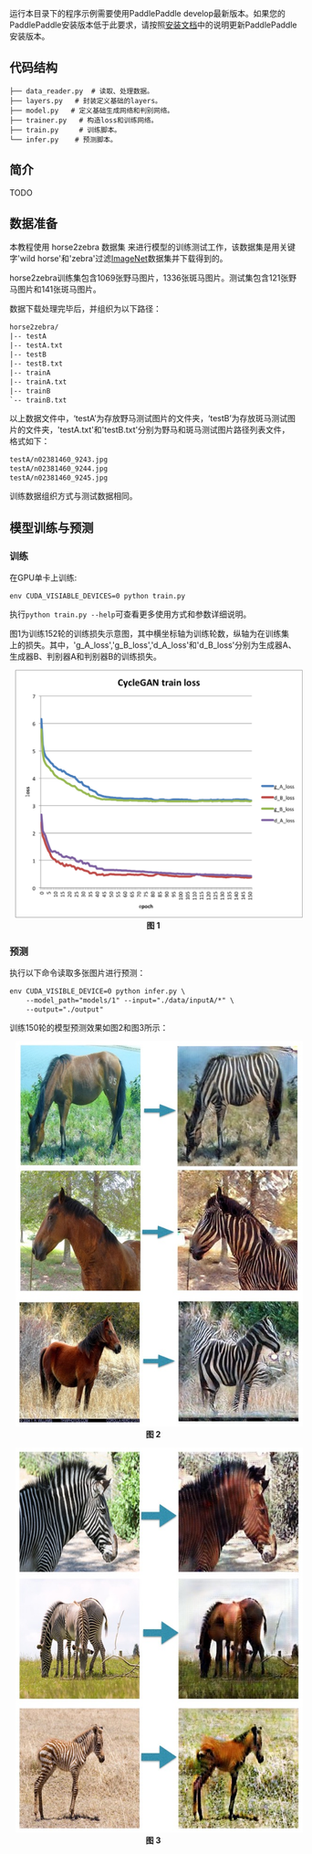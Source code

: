 ﻿

运行本目录下的程序示例需要使用PaddlePaddle develop最新版本。如果您的PaddlePaddle安装版本低于此要求，请按照[安装文档](http://www.paddlepaddle.org/docs/develop/documentation/zh/build_and_install/pip_install_cn.html)中的说明更新PaddlePaddle安装版本。

## 代码结构
```
├── data_reader.py  # 读取、处理数据。
├── layers.py   # 封装定义基础的layers。
├── model.py   # 定义基础生成网络和判别网络。
├── trainer.py   # 构造loss和训练网络。
├── train.py     # 训练脚本。
└── infer.py    # 预测脚本。
```

## 简介
TODO

## 数据准备

本教程使用 horse2zebra 数据集 来进行模型的训练测试工作，该数据集是用关键字'wild horse'和'zebra'过滤[ImageNet](http://www.image-net.org/)数据集并下载得到的。

horse2zebra训练集包含1069张野马图片，1336张斑马图片。测试集包含121张野马图片和141张斑马图片。

数据下载处理完毕后，并组织为以下路径：

```
horse2zebra/
|-- testA
|-- testA.txt
|-- testB
|-- testB.txt
|-- trainA
|-- trainA.txt
|-- trainB
`-- trainB.txt
```

以上数据文件中，‘testA’为存放野马测试图片的文件夹，‘testB’为存放斑马测试图片的文件夹，'testA.txt'和'testB.txt'分别为野马和斑马测试图片路径列表文件，格式如下：

```
testA/n02381460_9243.jpg
testA/n02381460_9244.jpg
testA/n02381460_9245.jpg
```

训练数据组织方式与测试数据相同。


## 模型训练与预测

### 训练

在GPU单卡上训练:

```
env CUDA_VISIABLE_DEVICES=0 python train.py
```

执行`python train.py --help`可查看更多使用方式和参数详细说明。

图1为训练152轮的训练损失示意图，其中横坐标轴为训练轮数，纵轴为在训练集上的损失。其中，'g_A_loss','g_B_loss','d_A_loss'和'd_B_loss'分别为生成器A、生成器B、判别器A和判别器B的训练损失。

<p align="center">
<img src="images/cycleGAN_loss.png" width="620" hspace='10'/> <br/>
<strong>图 1</strong>
</p>


### 预测

执行以下命令读取多张图片进行预测：

```
env CUDA_VISIBLE_DEVICE=0 python infer.py \
    --model_path="models/1" --input="./data/inputA/*" \
    --output="./output"
```

训练150轮的模型预测效果如图2和图3所示：

<p align="center">
<img src="images/A2B.jpg" width="620" hspace='10'/> <br/>
<strong>图 2</strong>
</p>

<p align="center">
<img src="images/B2A.jpg" width="620" hspace='10'/> <br/>
<strong>图 3</strong>
</p>
